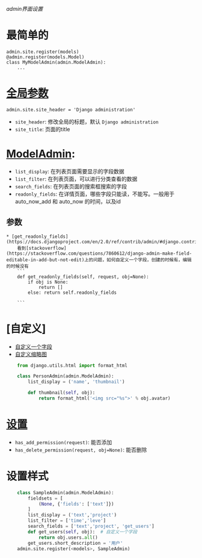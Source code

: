 *admin界面设置*

# 最简单的
```
admin.site.register(models)
@admin.register(models.Model)
class MyModelAdmin(admin.ModelAdmin):
    ...
```

# [全局参数](https://docs.djangoproject.com/en/2.0/ref/contrib/admin/#adminsite-attributes)
```
admin.site.site_header = 'Django administration'
```
* `site_header`: 修改全局的标题，默认 `Django administration`
* `site_title`: 页面的title

# [ModelAdmin](https://docs.djangoproject.com/en/2.0/ref/contrib/admin/#modeladmin-objects):
* `list_display`: 在列表页面需要显示的字段数据
* `list_filter`: 在列表页面，可以进行分类查看的数据
* `search_fields`: 在列表页面的搜索框搜索的字段
* `readonly_fields`: 在详情页面，哪些字段只能读，不能写。一般用于auto_now_add 和 auto_now 的时间，以及id
## 参数
    * [get_readonly_fields](https://docs.djangoproject.com/en/2.0/ref/contrib/admin/#django.contrib.admin.ModelAdmin.get_readonly_fields):  
        看到[stackoverflow](https://stackoverflow.com/questions/7860612/django-admin-make-field-editable-in-add-but-not-edit)上的问题，如何自定义一个字段，创建的时候有，编辑的时候没有
        ```
        def get_readonly_fields(self, request, obj=None):
            if obj is None:
                return []
            else: return self.readonly_fields

        ```

# [自定义]
* [自定义一个字段](#设置样式)
* [自定义缩略图](https://docs.djangoproject.com/en/2.0/ref/contrib/admin/#django.contrib.admin.ModelAdmin.list_display)
```python
    from django.utils.html import format_html

    class PersonAdmin(admin.ModelAdmin):
        list_display = ('name', 'thumbnail')

        def thumbnail(self, obj):
            return format_html('<img src="%s">' % obj.avatar)
```

# [设置](https://docs.djangoproject.com/en/2.0/ref/contrib/admin/#django.contrib.admin.ModelAdmin.has_add_permission)
* `has_add_permission(request)`: 能否添加
* `has_delete_permission(request, obj=None)`: 能否删除

# 设置样式
```python
    class SampleAdmin(admin.ModelAdmin):
        fieldsets = [
            (None, {'fields': ['text']})
        ]
        list_display = ('text','project')
        list_filter = ['time','leve']
        search_fields = ['text','project', 'get_users']
        def get_users(self, obj):  # 自定义一个字段
            return obj.users.all()
        get_users.short_description = '用户'
    admin.site.register(<models>, SampleAdmin)
```

